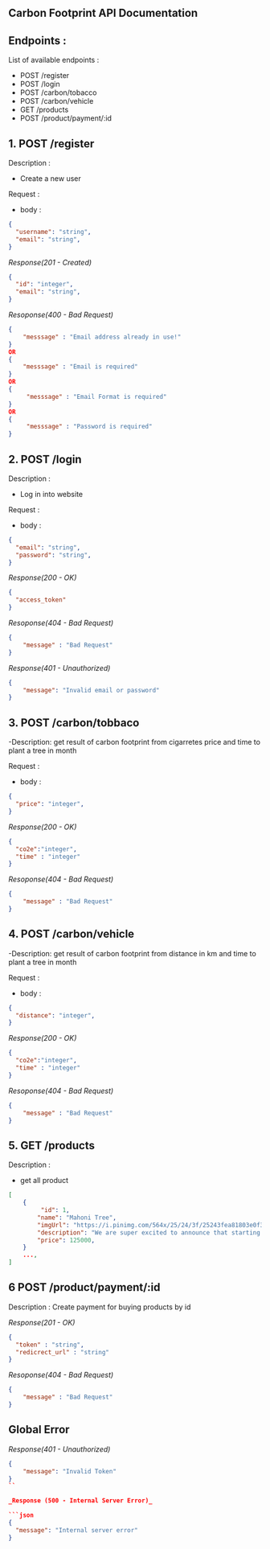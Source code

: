 ## Carbon Footprint API Documentation

## Endpoints : 

List of available endpoints :

- POST /register
- POST /login
- POST /carbon/tobacco
- POST /carbon/vehicle
- GET /products
- POST /product/payment/:id 


## 1. POST /register

Description :
- Create a new user

Request :

- body :

```json
{
  "username": "string",
  "email": "string",
}
```

_Response(201 - Created)_

```json
{
  "id": "integer",
  "email": "string",
}
```

_Resoponse(400 - Bad Request)_

```json
{
    "messsage" : "Email address already in use!" 
}
OR
{
    "messsage" : "Email is required"
}
OR
{
     "messsage" : "Email Format is required"
}
OR
{
     "messsage" : "Password is required"
}
```

## 2. POST /login

Description :
- Log in into website

Request :

- body :

```json
{
  "email": "string",
  "password": "string",
}
```

_Response(200 - OK)_

```json
{
  "access_token" 
}
```

_Resoponse(404 - Bad Request)_

```json
{
    "message" : "Bad Request"
}
```


_Response(401 - Unauthorized)_
```json
{
    "message": "Invalid email or password" 
}
```

## 3. POST /carbon/tobbaco
-Description: get result of carbon footprint from cigarretes price and time to plant a tree in month

Request :

- body :

```json
{
  "price": "integer",
}
```

_Response(200 - OK)_

```json
{
  "co2e":"integer",
  "time" : "integer" 
}
```

_Resoponse(404 - Bad Request)_

```json
{
    "message" : "Bad Request"
}
```

## 4. POST /carbon/vehicle
-Description: get result of carbon footprint from distance in km and time to plant a tree in month

Request :

- body :

```json
{
  "distance": "integer",
}
```

_Response(200 - OK)_

```json
{
  "co2e":"integer",
  "time" : "integer" 
}
```

_Resoponse(404 - Bad Request)_

```json
{
    "message" : "Bad Request"
}
```

## 5. GET /products

Description :
- get all product 
```json
[
    {
         "id": 1,
        "name": "Mahoni Tree",
        "imgUrl": "https://i.pinimg.com/564x/25/24/3f/25243fea81803e0f376cdb9a20625520.jpg",
        "description": "We are super excited to announce that starting in 1st of May 2023, we are planting trees when you shop from us!",
        "price": 125000,
    }
    ...,
]
```

## 6 POST /product/payment/:id
 Description :
 Create payment for buying products by id


_Response(201 - OK)_

```json
{
  "token" : "string",
  "redicrect_url" : "string" 
}
```

_Resoponse(404 - Bad Request)_

```json
{
    "message" : "Bad Request"
}
```












## Global Error

_Response(401 - Unauthorized)_
```json
{
    "message": "Invalid Token" 
}
``

_Response (500 - Internal Server Error)_

```json
{
  "message": "Internal server error"
}
```

